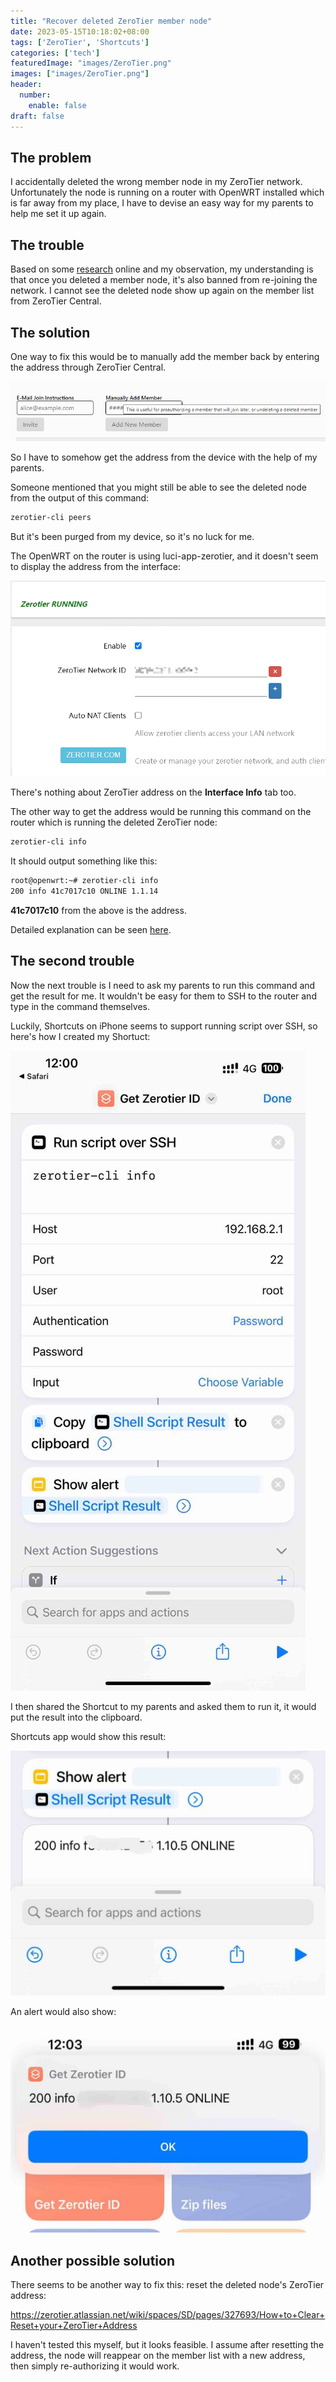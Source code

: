 ```yaml
---
title: "Recover deleted ZeroTier member node"
date: 2023-05-15T10:18:02+08:00
tags: ['ZeroTier', 'Shortcuts']
categories: ['tech']
featuredImage: "images/ZeroTier.png"
images: ["images/ZeroTier.png"]
header:
  number:
    enable: false
draft: false
---
```


## The problem

I accidentally deleted the wrong member node in my ZeroTier network. Unfortunately the node is running on a router with OpenWRT installed which is far away from my place, I have to devise an easy way for my parents to help me set it up again.

## The trouble

Based on some [research](https://discuss.zerotier.com/t/undelete-a-member/520) online and my observation, my understanding is that once you deleted a member node, it's also banned from re-joining the network. I cannot see the deleted node show up again on the member list from ZeroTier Central. 

## The solution

One way to fix this would be to manually add the member back by entering the address through ZeroTier Central.

![Manually add ZeroTier member](manually-add-zerotier-member.png)

So I have to somehow get the address from the device with the help of my parents.

Someone mentioned that you might still be able to see the deleted node from the output of this command:

```bash
zerotier-cli peers
```

But it's been purged from my device, so it's no luck for me.

The OpenWRT on the router is using luci-app-zerotier, and it doesn't seem to display the address from the interface:

![ZeroTier's luci app](ZeroTier-luci-general.png)

There's nothing about ZeroTier address on the **Interface Info** tab too.

The other way to get the address would be running this command on the router which is running the deleted ZeroTier node:

```bash
zerotier-cli info
```

It should output something like this:

```bash
root@openwrt:~# zerotier-cli info
200 info 41c7017c10 ONLINE 1.1.14
```

**41c7017c10** from the above is the address.

Detailed explanation can be seen [here](https://github.com/mwarning/zerotier-openwrt/wiki).

## The second trouble

Now the next trouble is I need to ask my parents to run this command and get the result for me. It wouldn't be easy for them to SSH to the router and type in the command themselves.

Luckily, Shortcuts on iPhone seems to support running script over SSH, so here's how I created my Shortuct:

![Run script over SSH via Shortcuts](run-script-over-ssh-via-shortcuts.jpg)

I then shared the Shortcut to my parents and asked them to run it, it would put the result into the clipboard.

Shortcuts app would show this result:

![Shortucts Result](shortucts-result.jpg)

An alert would also show:

![Shortucts Alert](shortucts-alert.jpg)

## Another possible solution

There seems to be another way to fix this: reset the deleted node's ZeroTier address:

https://zerotier.atlassian.net/wiki/spaces/SD/pages/327693/How+to+Clear+Reset+your+ZeroTier+Address

I haven't tested this myself, but it looks feasible. I assume after resetting the address, the node will reappear on the member list with a new address, then simply re-authorizing it would work.

